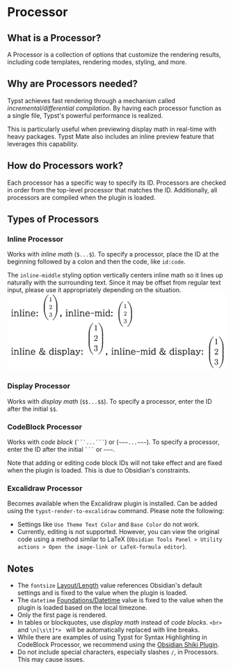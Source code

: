 # Processor

## What is a Processor?

A Processor is a collection of options that customize the rendering results, including code templates, rendering modes, styling, and more.

## Why are Processors needed?

Typst achieves fast rendering through a mechanism called *incremental/differential compilation*.
By having each processor function as a single file, Typst's powerful performance is realized.

This is particularly useful when previewing display math in real-time with heavy packages.
Typst Mate also includes an inline preview feature that leverages this capability.

## How do Processors work?

Each processor has a specific way to specify its ID.
Processors are checked in order from the top-level processor that matches the ID.
Additionally, all processors are compiled when the plugin is loaded.

## Types of Processors

### Inline Processor

Works with *inline math* (`$...$`).
To specify a processor, place the ID at the beginning followed by a colon and then the code, like `id:code`.

The `inline-middle` styling option vertically centers inline math so it lines up naturally with the surrounding text. Since it may be offset from regular text input, please use it appropriately depending on the situation.
[![Screenshot](assets/inline.png)](#inline)

### Display Processor

Works with *display math* (`$$...$$`).
To specify a processor, enter the ID after the initial `$$`.

### CodeBlock Processor

Works with *code block* (<code>\`\`\`...\`\`\`</code>) or (`~~~...~~~`).
To specify a processor, enter the ID after the initial <code>\`\`\`</code> or `~~~`.

Note that adding or editing code block IDs will not take effect and are fixed when the plugin is loaded. This is due to Obsidian's constraints.

### Excalidraw Processor

Becomes available when the Excalidraw plugin is installed. Can be added using the `typst-render-to-excalidraw` command.
Please note the following:

- Settings like `Use Theme Text Color` and `Base Color` do not work.
- Currently, editing is not supported. However, you can view the original code using a method similar to LaTeX (`Obsidian Tools Panel > Utility actions > Open the image-link or LaTeX-formula editor`).

## Notes

- The `fontsize` [Layout/Length](https://typst.app/docs/reference/layout/length/) value references Obsidian's default settings and is fixed to the value when the plugin is loaded.
- The `datetime` [Foundations/Datetime](https://typst.app/docs/reference/foundations/datetime/) value is fixed to the value when the plugin is loaded based on the local timezone.
- Only the first page is rendered.
- In tables or blockquotes, use *display math* instead of *code blocks*. `<br>` and `\n[\s\t]*> ` will be automatically replaced with line breaks.
- While there are examples of using Typst for Syntax Highlighting in CodeBlock Processor, we recommend using the [Obsidian Shiki Plugin](https://github.com/mProjectsCode/obsidian-shiki-plugin).
- Do not include special characters, especially slashes `/`, in Processors. This may cause issues.